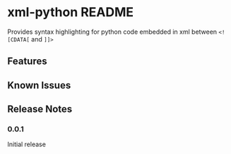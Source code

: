# xml-python README

Provides syntax highlighting for python code embedded in xml between `<![CDATA[` and `]]>`

## Features


## Known Issues



## Release Notes


### 0.0.1

Initial release

